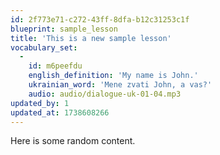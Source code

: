 ```yaml
---
id: 2f773e71-c272-43ff-8dfa-b12c31253c1f
blueprint: sample_lesson
title: 'This is a new sample lesson'
vocabulary_set:
  -
    id: m6peefdu
    english_definition: 'My name is John.'
    ukrainian_word: 'Mene zvati John, a vas?'
    audio: audio/dialogue-uk-01-04.mp3
updated_by: 1
updated_at: 1738608266
---
```

Here is some random content.